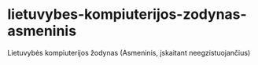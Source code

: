 # lietuvybes-kompiuterijos-zodynas-asmeninis
Lietuvybės kompiuterijos žodynas (Asmeninis, įskaitant neegzistuojančius)

